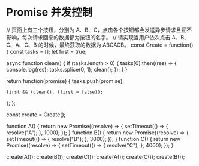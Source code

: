 # Promise 并发控制 

// 页面上有三个按钮，分别为 A、B、C，点击各个按钮都会发送异步请求且互不影响，每次请求回来的数据都为按钮的名字。
// 请实现当用户依次点击 A、B、C、A、C、B 的时候，最终获取的数据为 ABCACB。
const Create = function() {
  const tasks = [];
  let first = true;

  async function clean() {
    if (tasks.length > 0) {
      tasks[0].then((res) => {
        console.log(res);
        tasks.splice(0, 1);
        clean();
      });
    }
  }

  return function(promise) {
    tasks.push(promise);

    first && (clean(), (first = false));
  };
};

const create = Create();

function A() {
  return new Promise((resolve) => {
    setTimeout(() => {
      resolve("A");
    }, 1000);
  });
}
function B() {
  return new Promise((resolve) => {
    setTimeout(() => {
      resolve("B");
    }, 3000);
  });
}
function C() {
  return new Promise((resolve) => {
    setTimeout(() => {
      resolve("C");
    }, 4000);
  });
}

create(A());
create(B());
create(C());
create(A());
create(C());
create(B());
